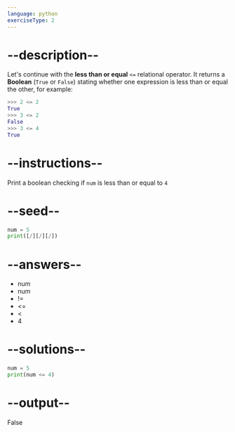 ```yaml
---
language: python
exerciseType: 2
---
```


# --description--

Let's continue with the **less than or equal** `<=` relational operator.
It returns a **Boolean** (`True` or `False`) stating whether one expression is less than or equal the other, for example:
```python
>>> 2 <= 2
True
>>> 3 <= 2
False
>>> 3 <= 4
True
```

# --instructions--

Print a boolean checking if `num` is less than or equal to `4`

# --seed--

```python
num = 5
print([/][/][/])
```

# --answers--

- num 
- num 
- != 
- <= 
- < 
- 4

# --solutions--

```python
num = 5
print(num <= 4)
```

# --output--

False

